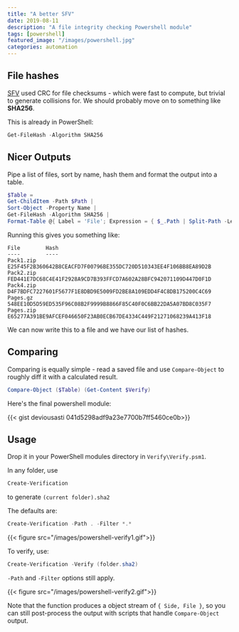 ```yaml
---
title: "A better SFV"
date: 2019-08-11
description: "A file integrity checking Powershell module"
tags: [powershell]
featured_image: "/images/powershell.jpg"
categories: automation
---
```


## File hashes

[SFV][1] used CRC for file checksums - which were fast to compute, but trivial to generate collisions for. We should probably move on to something like **SHA256**.

This is already in PowerShell:

```powershell
Get-FileHash -Algorithm SHA256 
```

## Nicer Outputs

Pipe a list of files, sort by name, hash them and format the output into a table.

```powershell
$Table =
Get-ChildItem -Path $Path |     
Sort-Object -Property Name |
Get-FileHash -Algorithm SHA256 | 
Format-Table @{ Label = 'File'; Expression = { $_.Path | Split-Path -Leaf }}, Hash
```

Running this gives you something like:

```
File		Hash
----		----
Pack1.zip	E25F45F2B360642B8CEACFD7F00796BE355DC720D510343EE4F106BB8EA89D2B
Pack2.zip	FED441E7DC68C4E41F2928A9CD7B393FFCD7A602A28BFC942071109D447D0F1D
Pack4.zip	D4F7BDFC7227601F5677F1E8DBD9E5009FD2BE8A109EDD4F4C8DB175200C4C69
Pages.gz	548EE10D5D59ED535F96C08B2F9999B8866F85C40F0C6BB22DA5A07BD8C035F7
Pages.zip	E65277A391BE9AFCEF046650F23AB0ECB67DE4334C449F21271068239A413F18
```

We can now write this to a file and we have our list of hashes.

## Comparing

Comparing is equally simple - read a saved file and use `Compare-Object` to roughly diff it with a calculated result.

```powershell
Compare-Object ($Table) (Get-Content $Verify)
```

Here's the final powershell module:

{{< gist deviousasti 041d5298adf9a23e7700b7ff5460ce0b>}}

## Usage

Drop it in your PowerShell modules directory in `Verify\Verify.psm1`.

In any folder, use

```powershell
Create-Verification
```

to generate `(current folder).sha2`

The defaults are:

```powershell
Create-Verification -Path . -Filter *.*
```

{{< figure src="/images/powershell-verify1.gif">}}

To verify, use:

```powershell
Create-Verification -Verify (folder.sha2) 
```
`-Path` and `-Filter` options still apply.

{{< figure src="/images/powershell-verify2.gif">}}

Note that the function produces a object stream of `{ Side, File }`, so you can still post-process the output with scripts that handle `Compare-Object` output.

[1]: https://en.wikipedia.org/wiki/Simple_file_verification